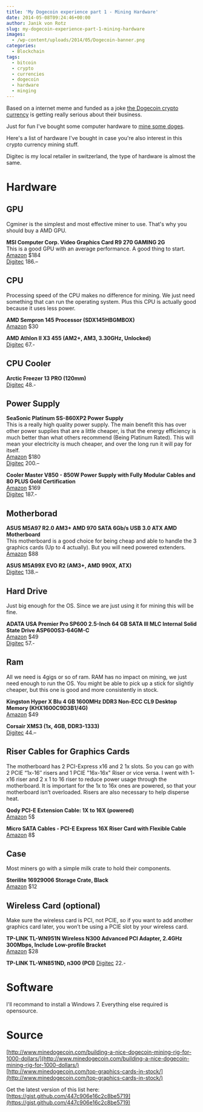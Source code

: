 ```yaml
---
title: 'My Dogecoin experience part 1 - Mining Hardware'
date: 2014-05-08T09:24:46+00:00
author: Janik von Rotz
slug: my-dogecoin-experience-part-1-mining-hardware
images:
  - /wp-content/uploads/2014/05/Dogecoin-banner.png
categories:
  - Blockchain
tags:
  - bitcoin
  - crypto
  - currencies
  - dogecoin
  - hardware
  - minging
---
```

Based on a internet meme and funded as a joke [the Dogecoin crypto currency](http://www.dogecoin.com/) is getting really serious about their business.

Just for fun I've bought some computer hardware to [mine some doges](http://www.minedogecoin.com/).

Here's a list of hardware I've bought in case you're also interest in this crypto currency mining stuff.
<!--more-->
Digitec is my local retailer in switzerland, the type of hardware is almost the same.

# Hardware

## GPU

Cgminer is the simplest and most effective miner to use. That's why you should buy a AMD GPU.

**MSI Computer Corp. Video Graphics Card R9 270 GAMING 2G**  
This is a good GPU with an average performance. A good thing to start.  
[Amazon](http://www.amazon.com/MSI-Computer-Corp-270-GAMING/dp/B00GMGGZQE%3FSubscriptionId%3DAKIAICZ5MWPSU546IZUA%26tag%3Dmyoid-20%26linkCode%3Dsp1%26camp%3D2025%26creative%3D165953%26creativeASIN%3DB00GMGGZQE) $184  
[Digitec](https://shop.digitec.ch/de/s1/product/msi-r9-270-gaming-2g-2gb-pci-e-x16-30-dp-hdmi-2gb-grafikkarte-2385919) 186.–  

## CPU

Processing speed of the CPU makes no difference for mining. We just need something that can run the operating system. Plus this CPU is actually good because it uses less power.

**AMD Sempron 145 Processor (SDX145HBGMBOX)**    
[Amazon](http://www.amazon.com/gp/product/B0040BPHJO/ref=as_li_ss_tl?ie=UTF8&camp=1789&creative=390957&creativeASIN=B0040BPHJO&linkCode=as2&tag=myoid-20) $30  

**AMD Athlon II X3 455 (AM2+, AM3, 3.30GHz, Unlocked)**  
[Digitec](https://shop.digitec.ch/de/s1/product/amd-athlon-ii-x3-455-am2-am3-330ghz-unlocked-prozessor-401957?tagIds=76) 67.-  

## CPU Cooler

**Arctic Freezer 13 PRO (120mm)**  
[Digitec](https://shop.digitec.ch/de/s1/product/arctic-freezer-13-pro-120mm-cpu-kuehler-260039) 48.-  

## Power Supply

**SeaSonic Platinum SS-860XP2 Power Supply**  
This is a really high quality power supply. The main benefit this has over other power supplies that are a little cheaper, is that the energy efficiency is much better than what others recommend (Being Platinum Rated).  This will mean your electricity is much cheaper, and over the long run it will pay for itself.  
[Amazon](http://www.amazon.com/gp/product/B00608MP5E/ref=ox_sc_act_title_9?ie=UTF8&psc=1&smid=ATVPDKIKX0DER) $180  
[Digitec](https://shop.digitec.ch/de/s1/product/seasonic-p-860-ss-860xp-f3-platinum-860w-pc-netzteil-267916) 200.–

**Cooler Master V850 - 850W Power Supply with Fully Modular Cables and 80 PLUS Gold Certification**  
[Amazon](http://www.amazon.com/gp/product/B00CGY4EUA/ref=as_li_ss_tl?ie=UTF8&camp=1789&creative=390957&creativeASIN=B00CGY4EUA&linkCode=as2&tag=myoid-20) $169  
[Digitec](https://shop.digitec.ch/de/s1/product/cooler-master-v-serie-v850-850w-pc-netzteil-457130) 187.-  

## Motherborad

**ASUS M5A97 R2.0 AM3+ AMD 970 SATA 6Gb/s USB 3.0 ATX AMD Motherboard**  
This motherboard is a good choice for being cheap and able to handle the 3 graphics cards (Up to 4 actually).  But you will need powered extenders.  
[Amazon](http://www.amazon.com/gp/product/B008V9959O/ref=as_li_ss_tl?ie=UTF8&camp=1789&creative=390957&creativeASIN=B008V9959O&linkCode=as2&tag=myoid-20) $88  

**ASUS M5A99X EVO R2 (AM3+, AMD 990X, ATX)**  
[Digitec](https://shop.digitec.ch/de/s1/product/asus-m5a99x-evo-r2-am3-amd-990x-atx-mainboard-374018) 138.–

## Hard Drive

Just big enough for the OS.  Since we are just using it for mining this will be fine.

**ADATA USA Premier Pro SP600 2.5-Inch 64 GB SATA III MLC Internal Solid State Drive ASP600S3-64GM-C**  
[Amazon](http://www.amazon.com/gp/product/B009SX8WEQ/ref=ox_sc_act_title_1?ie=UTF8&psc=1&smid=ATVPDKIKX0DER) $49  
[Digitec](https://shop.digitec.ch/de/s1/product/a-data-adata-premier-pro-sp900-64gb-64gb-25-35-bracket-ssd-764627) 57.-

## Ram

All we need is 4gigs or so of ram.  RAM has no impact on mining, we just need enough to run the OS.  You might be able to pick up a stick for slightly cheaper, but this one is good and more consistently in stock.

**Kingston Hyper X Blu 4 GB 1600MHz DDR3 Non-ECC CL9 Desktop Memory (KHX1600C9D3B1/4G)**  
[Amazon](http://www.amazon.com/gp/product/B0057Q4AGW/ref=as_li_ss_tl?ie=UTF8&camp=1789&creative=390957&creativeASIN=B0057Q4AGW&linkCode=as2&tag=myoid-20) $49

**Corsair XMS3 (1x, 4GB, DDR3-1333)**  
[Digitec](https://shop.digitec.ch/de/s1/product/corsair-xms3-1x-4gb-ddr3-1333-arbeitsspeicher-240212?tagIds=76) 44.–

## Riser Cables for Graphics Cards

The motherboard has 2 PCI-Express x16 and 2 1x slots.  So you can go with 2 PCIE “1x-16″ risers and 1 PCIE "16x-16x" Riser or vice versa. I went with 1- x16 riser and 2 x 1 to 16 riser to reduce power usage through the motherboard.  It is important for the 1x to 16x ones are powered, so that your motherboard isn’t overloaded.  Risers are also necessary to help disperse heat.

**Qody PCI-E Extension Cable: 1X to 16X (powered)**  
[Amazon](http://www.amazon.com/gp/product/B00FQJ077Q/ref=ox_sc_act_title_2?ie=UTF8&psc=1&smid=A2QU1JBNPLNT4J) 5$

**Micro SATA Cables - PCI-E Express 16X Riser Card with Flexible Cable**  
[Amazon](http://www.amazon.com/gp/product/B0057M16Q8/ref=ox_sc_act_title_3?ie=UTF8&psc=1&smid=A3JT9N5IAS99RQ) 8$

## Case

Most miners go with a simple milk crate to hold their components. 

**Sterilite 16929006 Storage Crate, Black**  
[Amazon](http://www.amazon.com/gp/product/B0001ACQQA/ref=as_li_ss_tl?ie=UTF8&camp=1789&creative=390957&creativeASIN=B0001ACQQA&linkCode=as2&tag=myoid-20) $12  

## Wireless Card (optional)

Make sure the wireless card is PCI, not PCIE, so if you want to add another graphics card later, you won’t be using a PCIE slot by your wireless card.

**TP-LINK TL-WN951N Wireless N300 Advanced PCI Adapter, 2.4GHz 300Mbps, Include Low-profile Bracket**  
[Amazon](http://www.amazon.com/gp/product/B0034CL2ZI/ref=ox_sc_act_title_6?ie=UTF8&psc=1&smid=ATVPDKIKX0DERv) $28  

**TP-LINK TL-WN851ND, n300 (PCI)**
[Digitec](https://shop.digitec.ch/de/s1/product/tp-link-tl-wn851nd-n300-pci-netzwerkadapter-435722) 22.-

# Software

I'll recommand to install a Windows 7. Everything else required is opensource.

# Source

[http://www.minedogecoin.com/building-a-nice-dogecoin-mining-rig-for-1000-dollars/](http://www.minedogecoin.com/building-a-nice-dogecoin-mining-rig-for-1000-dollars/)  
[http://www.minedogecoin.com/top-graphics-cards-in-stock/](http://www.minedogecoin.com/top-graphics-cards-in-stock/)  

Get the latest version of this list here: [https://gist.github.com/447c906e16c2c8be5719](https://gist.github.com/447c906e16c2c8be5719)